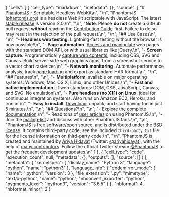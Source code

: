 {
 "cells": [
  {
   "cell_type": "markdown",
   "metadata": {},
   "source": [
    "# [PhantomJS](http://phantomjs.org) - Scriptable Headless WebKit\n",
    "\n",
    "PhantomJS ([phantomjs.org](http://phantomjs.org)) is a headless WebKit scriptable with JavaScript.  The latest [stable release](http://phantomjs.org/release-2.0.html) is version 2.0.\n",
    "\n",
    "**Note**: Please **do not** create a GitHub pull request **without** reading the [Contribution Guide](https://github.com/ariya/phantomjs/blob/master/CONTRIBUTING.md) first. Failure to do so may result in the rejection of the pull request.\n",
    "\n",
    "## Use Cases\n",
    "\n",
    "- **Headless web testing**. Lightning-fast testing without the browser is now possible!\n",
    "- **Page automation**. [Access and manipulate](http://phantomjs.org/page-automation.html) web pages with the standard DOM API, or with usual libraries like jQuery.\n",
    "- **Screen capture**. Programmatically [capture web contents](http://phantomjs.org/screen-capture.html), including CSS, SVG and Canvas. Build server-side web graphics apps, from a screenshot service to a vector chart rasterizer.\n",
    "- **Network monitoring**. Automate performance analysis, track [page loading](http://phantomjs.org/network-monitoring.html) and export as standard HAR format.\n",
    "\n",
    "## Features\n",
    "\n",
    "- **Multiplatform**, available on major operating systems: Windows, Mac OS X, Linux, and other Unices.\n",
    "- **Fast and native implementation** of web standards: DOM, CSS, JavaScript, Canvas, and SVG. No emulation!\n",
    "- **Pure headless (no X11) on Linux**, ideal for continuous integration systems. Also runs on Amazon EC2, Heroku, and Iron.io.\n",
    "- **Easy to install**: [Download](http://phantomjs.org/download.html), unpack, and start having fun in just 5 minutes.\n",
    "\n",
    "## Questions?\n",
    "\n",
    "- Explore the complete [documentation](http://phantomjs.org/documentation/).\n",
    "- Read tons of [user articles](http://phantomjs.org/buzz.html) on using PhantomJS.\n",
    "- Join the [mailing-list](http://groups.google.com/group/phantomjs) and discuss with other PhantomJS fans.\n",
    "\n",
    "PhantomJS is free software/open source, and is distributed under the [BSD license](http://opensource.org/licenses/BSD-3-Clause). It contains third-party code, see the included `third-party.txt` file for the license information on third-party code.\n",
    "\n",
    "PhantomJS is created and maintained by [Ariya Hidayat](http://ariya.ofilabs.com/about) (Twitter: [@ariyahidayat](http://twitter.com/ariyahidayat)), with the help of [many contributors](https://github.com/ariya/phantomjs/contributors). Follow the official Twitter stream [@PhantomJS](http://twitter.com/PhantomJS) to get the frequent development updates.\n"
   ]
  },
  {
   "cell_type": "code",
   "execution_count": null,
   "metadata": {},
   "outputs": [],
   "source": []
  }
 ],
 "metadata": {
  "kernelspec": {
   "display_name": "Python 3",
   "language": "python",
   "name": "python3"
  },
  "language_info": {
   "codemirror_mode": {
    "name": "ipython",
    "version": 3
   },
   "file_extension": ".py",
   "mimetype": "text/x-python",
   "name": "python",
   "nbconvert_exporter": "python",
   "pygments_lexer": "ipython3",
   "version": "3.6.5"
  }
 },
 "nbformat": 4,
 "nbformat_minor": 2
}
